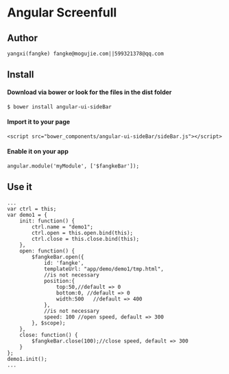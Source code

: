 Angular Screenfull
==================
## Author
	yangxi(fangke) fangke@mogujie.com||599321378@qq.com

## Install

#### Download via bower or look for the files in the dist folder

    $ bower install angular-ui-sideBar

#### Import it to your page

    <script src="bower_components/angular-ui-sideBar/sideBar.js"></script>

#### Enable it on your app

    angular.module('myModule', ['$fangkeBar']);

## Use it
	
	...
	var ctrl = this;
	var demo1 = {
		init: function() {
			ctrl.name = "demo1";
			ctrl.open = this.open.bind(this);
			ctrl.close = this.close.bind(this);
		},
		open: function() {
			$fangkeBar.open({
				id: 'fangke',
				templateUrl: "app/demo/demo1/tmp.html",
				//is not necessary
				position:{
					top:50,//default => 0
					bottom:0, //default => 0
					width:500	//default => 400
				},
				//is not necessary
				speed: 100 //open speed, default => 300
			}, $scope);
		},
		close: function() {
			$fangkeBar.close(100);//close speed, default => 300
		}
	};
	demo1.init();
	...

```html
